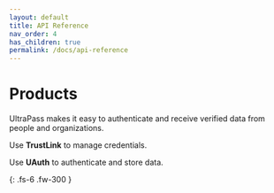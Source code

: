 ```yaml
---
layout: default
title: API Reference
nav_order: 4
has_children: true
permalink: /docs/api-reference
---
```


# Products

UltraPass makes it easy to authenticate and receive verified data from people and organizations. 

Use **TrustLink** to manage credentials.

Use **UAuth** to authenticate and store data.

{: .fs-6 .fw-300 }